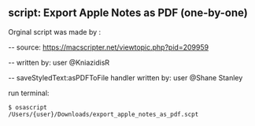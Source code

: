## script: Export Apple Notes as PDF (one-by-one)

Orginal script was made by : 

-- source: <a href="https://macscripter.net/viewtopic.php?pid=209959">https://macscripter.net/viewtopic.php?pid=209959</a>

-- written by: user @KniazidisR

-- saveStyledText:asPDFToFile handler written by: user @Shane Stanley



run terminal:

<code>$ osascript /Users/{user}/Downloads/export_apple_notes_as_pdf.scpt</code>

